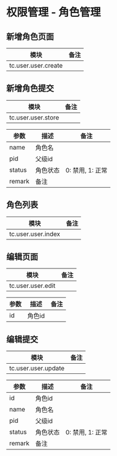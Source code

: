 # 权限管理 - 角色管理

## 新增角色页面


| 模块                            | 备注 |
| ------------------------------- | ---- |
| tc.user.user.create |      |


## 新增角色提交

| 模块                           | 备注 |
| ------------------------------ | ---- |
| tc.user.user.store |      |

| 参数           | 描述             | 备注 |
| -------------- | ---------------- | ---- |
| name           | 角色名             |      |
| pid           | 父级id             |      |
| status           | 角色状态         |  0: 禁用, 1: 正常    |
| remark           | 备注             |      |



## 角色列表
| 模块                           | 备注 |
| ------------------------------ | ---- |
| tc.user.user.index |      |



## 编辑页面
| 模块                          | 备注 |
| ----------------------------- | ---- |
| tc.user.user.edit |      |


| 参数 | 描述   | 备注 |
| ---- | ------ | ---- |
| id   | 角色id |      |


## 编辑提交
| 模块                            | 备注 |
| ------------------------------- | ---- |
| tc.user.user.update |      |


| 参数           | 描述             | 备注 |
| -------------- | ---------------- | ---- |
| id             | 角色id           |      |
| name           | 角色名             |      |
| pid           | 父级id             |      |
| status           | 角色状态         |  0: 禁用, 1: 正常    |
| remark           |    备注      |      |

